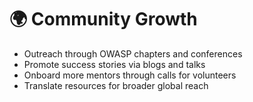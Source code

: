 # 🌍 Community Growth

- Outreach through OWASP chapters and conferences
- Promote success stories via blogs and talks
- Onboard more mentors through calls for volunteers
- Translate resources for broader global reach
